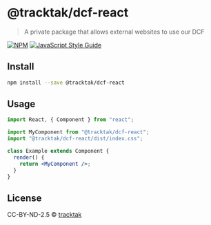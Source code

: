# @tracktak/dcf-react

> A private package that allows external websites to use our DCF

[![NPM](https://img.shields.io/npm/v/@tracktak/dcf-react.svg)](https://www.npmjs.com/package/@tracktak/dcf-react) [![JavaScript Style Guide](https://img.shields.io/badge/code_style-standard-brightgreen.svg)](https://standardjs.com)

## Install

```bash
npm install --save @tracktak/dcf-react
```

## Usage

```jsx
import React, { Component } from "react";

import MyComponent from "@tracktak/dcf-react";
import "@tracktak/dcf-react/dist/index.css";

class Example extends Component {
  render() {
    return <MyComponent />;
  }
}
```

## License

CC-BY-ND-2.5 © [tracktak](https://github.com/tracktak)
